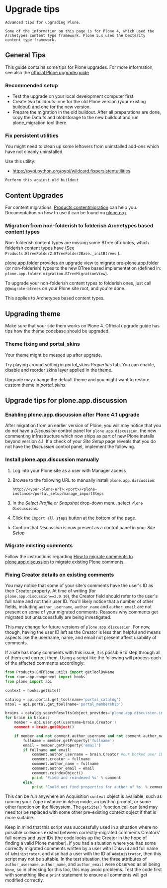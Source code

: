 # Upgrade tips

```{admonition} Description
Advanced tips for upgrading Plone.

Some of the information on this page is for Plone 4, which used the Archetypes content type framework. Plone 5.x uses the Dexterity content type framework.
```

## General Tips

This guide contains some tips for Plone upgrades. For more information, see
also the [official Plone upgrade guide](http://docs.plone.org/manage/upgrading/index.html)

### Recommended setup

- Test the upgrade on your local development computer first.
- Create two buildouts: one for the old Plone version (your existing buildout)
  and one for the new version.
- Prepare the migration in the old buildout. After all preparations are done, copy
  the Data.fs and blobstorage to the new buildout and run plone_migration tool there.

### Fix persistent utilities

You might need to clean up some leftovers from uninstalled add-ons which have
not cleanly uninstalled.

Use this utility:

- <https://pypi.python.org/pypi/wildcard.fixpersistentutilities>

```{note}
Perform this against old buildout
```

## Content Upgrades

For content migrations, [Products.contentmigration](https://pypi.python.org/pypi/Products.contentmigration/)  can help you.
Documentation on how to use it can be found on [plone.org](https://plone.org/documentation/kb/migrate-custom-types-with-products.contentmigration).

### Migration from non-folderish to folderish Archetypes based content types

Non-folderish content types are missing some BTree attributes, which folderish
content types have (See `Products.BtreeFolder2.BTreeFolder2Base._initBtrees`
).

plone.app.folder provides an upgrade view to migrate pre-plone.app.folder (or
non-folderish) types to the new BTree based implementation (defined in:
`plone.app.folder.migration.BTreeMigrationView`).

To upgrade your non-folderish content types to folderish ones, just call
`@@migrate-btrees` on your Plone site root, and you're done.

This applies to Archetypes based content types.

## Upgrading theme

Make sure that your site them works on Plone 4.
Official upgrade guide has tips how the theme codebase should
be upgraded.

### Theme fixing and portal_skins

Your theme might be messed up after upgrade.

Try playing around setting in *portal_skins* *Properties* tab.
You can enable, disable and reorder skins layer applied in the theme.

Upgrade may change the default theme and you might want to restore
custom theme in *portal_skins*.

## Upgrade tips for plone.app.discussion

### Enabling plone.app.discussion after Plone 4.1 upgrade

After migration from an earlier version of Plone, you will may notice that you
do not have a *Discussion* control panel for `plone.app.discussion`, the new
commenting infrastructure which now ships as part of new Plone installs beyond
version 4.1.  If a check of your *Site Setup* page reveals that you do not have
the *Discussion* control panel, implement the following.

### Install plone.app.discussion manually

1. Log into your Plone site as a user with Manager access

2. Browse to the following URL to manually install `plone.app.discussion`:

   ```
   http://<your-plone-url>:<port>/<plone-instance>/portal_setup/manage_importSteps
   ```

3. In the *Select Profile or Snapshot* drop-down menu, select
   `Plone Discussions`.

4. Click the `Import all steps` button at the bottom of the page.

5. Confirm that *Discussion* is now present as a control panel in your
   *Site Setup*

### Migrate existing comments

Follow the instructions regarding [How to migrate comments to
plone.app.discussion](https://plone.org/products/plone.app.discussion/documentation/how-to/how-to-migrate-comments-to-plone.app.discussion)
to migrate existing Plone comments.

### Fixing Creator details on existing comments

You may notice that some of your site's comments have the user's ID as their
Creator property.  At time of writing (for `plone.app.discussion==2.0.10`),
the Creator field should refer to the user's full name and not their user ID.
You'll likely notice that a number of other fields, including
`author_username`, `author_name` and `author_email` are not present on
some of your migrated comments.  Reasons why comments get migrated but
unsuccessfully are being investigated.

This may change for future versions of `plone.app.discussion`.  For now,
though, having the user ID left as the Creator is less than helpful and means
aspects like the username, name, and email not present affect usability of
comments.

If a site has many comments with this issue, it is possible to step through all
of them and correct them.  Using a script like the following will process each
of the affected comments accordingly:

```python
from Products.CMFPlone.utils import getToolByName
from zope.app.component import hooks
from plone import api

context = hooks.getSite()

catalog = api.portal.get_tool(name='portal_catalog')
mtool = api.portal.get_tool(name='portal_membership')

brains = catalog.searchResults(object_provides='plone.app.discussion.interfaces.IComment')
for brain in brains:
    member = api.user.get(username=brain.Creator')
    comment = brain.getObject()

    if member and not comment.author_username and not comment.author_name and not comment.author_email:
        fullname = member.getProperty('fullname')
        email = member.getProperty('email')
        if fullname and email:
            comment.author_username = brain.Creator #our borked user ID
            comment.creator = fullname
            comment.author_name = fullname
            comment.author_email = email
            comment.reindexObject()
            print 'Fixed and reindexed %s' % comment
        else:
            print 'Could not find properties for author of %s' % comment
```

This can be run anywhere an Acquisition `context` object is available, such
as running your Zope instance in `debug` mode, an ipython prompt, or some
other function on the filesystem.  The `getSite()` function call can (and may
need to) be replaced with some other pre-existing context object if that is
more suitable.

Keep in mind that this script was successfully used in a situation where no
possible collisions existed between correctly-migrated comments Creators' full
names and user IDs (the code looks up the Creator in the hope of finding a
valid Plone member).  If you had a situation where you had some correctly
migrated comments written by a user with ID `david` and full name of
`Administrator`, and also had a user with the ID of `Administrator`, then
this script may not be suitable.  In the test situation, the three attributes
of `author_username`, `author_name`, and `author_email` were observed as
all being `None`, so in checking for this too, this may avoid problems.  Test
the code first with something like a `print` statement to ensure all comments
will get modified correctly.
